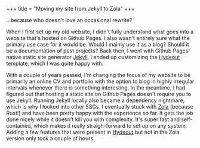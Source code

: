 +++
title = "Moving my site from Jekyll to Zola"
+++

...because who doesn't love an occasional rewrite?
<!-- more -->
When I first set up my old website, I didn't fully understand what goes into a website that's hosted on Github Pages. I also wasn't entirely sure what the primary use case for it would be. Would I mainly use it as a blog? Should it be a documentation of past projects? Back then, I went with Github Pages' native static site generator [Jekyll](https://jekyllrb.com/). I ended up customizing the [Hydeout](https://github.com/fongandrew/hydeout) template, which
I was quite happy with.

With a couple of years passed, I'm changing the focus of my website to be primarily an online CV and portfolio with the option to blog in highly irregular intervals whenever there is something interesting. In the meantime, I had figured out that hosting a static site on Github Pages doesn't require you to use Jekyll. Running Jekyll locally also became a dependency nightmare, which is why I looked into other SSGs. I eventually stuck with [Zola](https://www.getzola.org) (because Rust!) and
have been pretty happy with the experience so far. It gets the job done nicely while it doesn't kill you with complexity. It's super fast and self-contained, which makes it really straigh-forward to set up on any system. Adding a few features that were present in [Hydeout](https://github.com/fongandrew/hydeout) but not in the Zola version only took a couple of hours.
